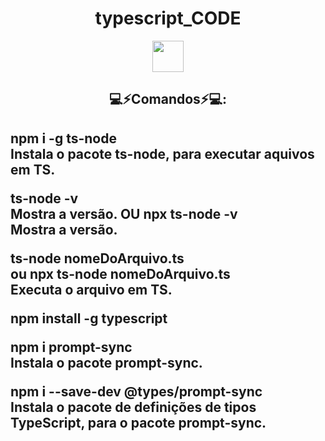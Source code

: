 <div align="center">
  
  # typescript_CODE


<img width='50' height='50' src="https://cdn.jsdelivr.net/gh/devicons/devicon/icons/typescript/typescript-original.svg" />
</div>

<div align="center">  
 <h2 align="centro">💻⚡Comandos⚡💻:</h2>
</div>

<div align="center">  
 <h2 align="left"> npm i -g ts-node<br>
Instala o pacote ts-node, para executar aquivos em TS.<br>

ts-node -v<br>
Mostra a versão.
OU
npx ts-node -v<br>
Mostra a versão.

ts-node nomeDoArquivo.ts<br>
ou
npx ts-node nomeDoArquivo.ts<br>
Executa o arquivo em TS.

npm install -g typescript<br>

npm i prompt-sync<br>
Instala o pacote prompt-sync.<br>

npm i --save-dev @types/prompt-sync<br>
Instala o pacote de definições de tipos TypeScript, para o pacote prompt-sync. </h2>
</div>


